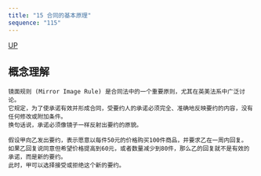 ```yaml
---
title: "15 合同的基本原理"
sequence: "115"
---
```


[UP](/law/civil-law-index.html)


## 概念理解

```text
镜面规则 (Mirror Image Rule) 是合同法中的一个重要原则，尤其在英美法系中广泛讨论。
它规定，为了使承诺有效并形成合同，受要约人的承诺必须完全、准确地反映要约的内容，没有任何修改或附加条件。
换句话说，承诺必须像镜子一样反射出要约的原貌。
```

```text
假设甲向乙发出要约，表示愿意以每件50元的价格购买100件商品，并要求乙在一周内回复。
如果乙回复说同意但希望价格提高到60元，或者数量减少到80件，那么乙的回复就不是有效的承诺，而是新的要约。
此时，甲可以选择接受或拒绝这个新的要约。
```
